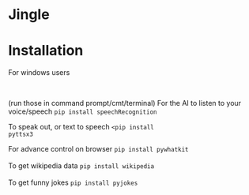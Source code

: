 # Jingle
<h1> Installation </h1>


<p>For windows users</p>
<br>
<p>(run those in command prompt/cmt/terminal) For the AI to listen to your voice/speech <code>pip install speechRecognition</code></p>

To speak out, or text to speech <code><pip install pyttsx3</code>

For advance control on browser <code>pip install pywhatkit</code>
  <br>
    <br>
To get wikipedia data <code>pip install wikipedia</code></ul>
  <br>
    <br>
To get funny jokes <code>pip install pyjokes</code>
